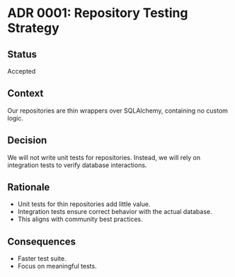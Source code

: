 # ADR 0001: Repository Testing Strategy

## Status

Accepted

## Context

Our repositories are thin wrappers over SQLAlchemy, containing no custom logic.

## Decision

We will not write unit tests for repositories. Instead, we will rely on integration tests to verify database interactions.

## Rationale

- Unit tests for thin repositories add little value.
- Integration tests ensure correct behavior with the actual database.
- This aligns with community best practices.

## Consequences

- Faster test suite.
- Focus on meaningful tests.